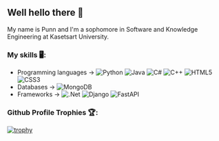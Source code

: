 ## Well hello there 👋

My name is Punn and I'm a sophomore in Software and Knowledge Engineering at Kasetsart University.

### My skills 🖥:
- Programming languages -> ![Python](https://img.shields.io/badge/python-3670A0?style=for-the-badge&logo=python&logoColor=ffdd54) ![Java](https://img.shields.io/badge/java-%23ED8B00.svg?style=for-the-badge&logo=openjdk&logoColor=white) ![C#](https://img.shields.io/badge/c%23-%23239120.svg?style=for-the-badge&logo=c-sharp&logoColor=white) ![C++](https://img.shields.io/badge/c++-%2300599C.svg?style=for-the-badge&logo=c%2B%2B&logoColor=white) ![HTML5](https://img.shields.io/badge/html5-%23E34F26.svg?style=for-the-badge&logo=html5&logoColor=white) ![CSS3](https://img.shields.io/badge/css3-%231572B6.svg?style=for-the-badge&logo=css3&logoColor=white)
- Databases -> ![MongoDB](https://img.shields.io/badge/MongoDB-%234ea94b.svg?style=for-the-badge&logo=mongodb&logoColor=white)
- Frameworks -> ![.Net](https://img.shields.io/badge/.NET-5C2D91?style=for-the-badge&logo=.net&logoColor=white) ![Django](https://img.shields.io/badge/django-%23092E20.svg?style=for-the-badge&logo=django&logoColor=white) ![FastAPI](https://img.shields.io/badge/FastAPI-005571?style=for-the-badge&logo=fastapi)

### Github Profile Trophies 🏆:
[![trophy](https://github-profile-trophy.vercel.app/?username=Halcyon905&theme=nord&column=-1&margin-w=15&margin-h=15)](https://github.com/ryo-ma/github-profile-trophy)
